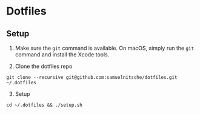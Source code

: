# Dotfiles

## Setup

1. Make sure the `git` command is available. On macOS, simply run the `git` command and install the Xcode tools.

2. Clone the dotfiles repo

```
git clone --recursive git@github.com:samuelnitsche/dotfiles.git ~/.dotfiles
```

3. Setup

```
cd ~/.dotfiles && ./setup.sh
```
